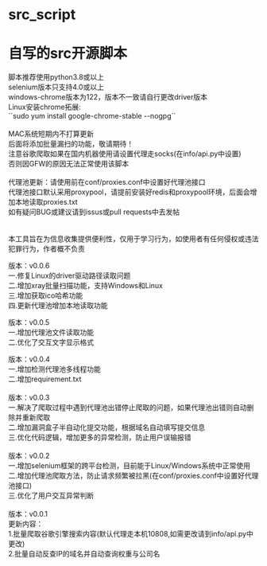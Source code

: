 # src_script
<h1>自写的src开源脚本</h1>
脚本推荐使用python3.8或以上<br>
selenium版本只支持4.0或以上<br>
windows-chrome版本为122，版本不一致请自行更改driver版本<br>
Linux安装chrome拓展:<br>
``sudo yum install google-chrome-stable --nogpg``<br><br>
MAC系统短期内不打算更新<br>
后面将添加批量漏扫的功能，敬请期待！<br>
注意谷歌爬取如果在国内机器使用请设置代理走socks(在info/api.py中设置)<br>
否则因GFW的原因无法正常使用该脚本<br><br>
代理池更新：请使用前在conf/proxies.conf中设置好代理池接口<br>
代理池接口默认采用proxypool，请提前安装好redis和proxypool环境，后面会增加本地读取proxies.txt  
<br>
如有疑问BUG或建议请到issus或pull requests中去发帖<br>
<br><br>
本工具旨在为信息收集提供便利性，仅用于学习行为，如使用者有任何侵权或违法犯罪行为，作者概不负责<br>
  
版本：v0.0.6<br>
一.修复Linux的driver驱动路径读取问题<br>
二.增加xray批量扫描功能，支持Windows和Linux<br>
三.增加获取ico哈希功能<br>
四.更新代理池增加本地读取功能<br>

版本：v0.0.5<br>
一.增加代理池文件读取功能<br>
二.优化了交互文字显示格式<br>
  
版本：v0.0.4<br>
一.增加检测代理池多线程功能<br>
二.增加requirement.txt<br>
<br>
版本：v0.0.3<br>
一.解决了爬取过程中遇到代理池出错停止爬取的问题，如果代理池出错则自动删除并重新爬取<br>
二.增加漏洞盒子半自动化提交功能，根据域名自动填写提交信息<br>
三.优化代码逻辑，增加更多的异常检测，防止用户误输报错<br>
<br>
版本：v0.0.2<br>
一.增加selenium框架的跨平台检测，目前能于Linux/Windows系统中正常使用<br>
二.增加代理池爬取方法，防止请求频繁被拉黑(在conf/proxies.conf中设置好代理池接口)<br>
三.优化了用户交互异常判断<br>
<br>
版本：v0.0.1<br>
更新内容：<br>
1.批量爬取谷歌引擎搜索内容(默认代理走本机10808,如需更改请到info/api.py中更改)<br>
2.批量自动反查IP的域名并自动查询权重与公司名<br>
